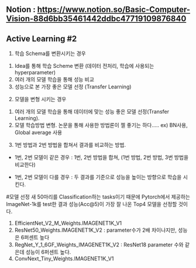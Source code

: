 ## Notion : https://www.notion.so/Basic-Computer-Vision-88d6bb35461442ddbc47719109876840
## Active Learning #2

1) 학습 Schema를 변환시키는 경우
1. Idea를 통해 학습 Scheme 변환 (데이터 전처리, 학습에 사용되는 hyperparameter)
2. 여러 개의 모델 학습을 통해 성능 비교
3. 성능으로 본 가장 좋은 모델 선정 (Transfer Learning)

2) 모델을 변형 시키는 경우
1. 여러 개의 모델 학습을 통해 데이터에 맞는 성능 좋은 모델 선정(Transfer Learning). 
2. 모델 학습방법 변형. 논문을 통해 사용한 방법론이 젤 좋기는 하다..... ex) BN사용, Global average 사용

3) 1번 방법과 2번 방법을 합쳐서 결과를 비교하는 방법.
- 1번, 2번 모델이 같은 경우 : 1번, 2번 방법을 합쳐, (1번 방법, 2번 방법, 3번 방법을 비교한다)

- 1번, 2번 모델이 다를 경우 : 두 결과를 기준으로 성능을 높이는 방향으로 학습을 시킨다.

#모델 선정
새 50마리를 Classification하는 tasks이기 때문에 Pytorch에서 제공하는 ImageNet-1k를 test한 결과 성능(Acc@5)이 가장 잘 나온 Top4 모델을 선정할 것이다. 
1. EfficientNet_V2_M_Weights.IMAGENET1K_V1
2. ResNet50_Weights.IMAGENET1K_V2 : parameter수가 2배 차이나지만, 성능은 6퍼센트 높다
3. RegNet_Y_1_6GF_Weights_IMAGENET1K_V2 : ResNet18 parameter 수와 같은데 성능이 6퍼센트 높다.
4. ConvNext_Tiny_Weights.IMAGENET1K_V1 
